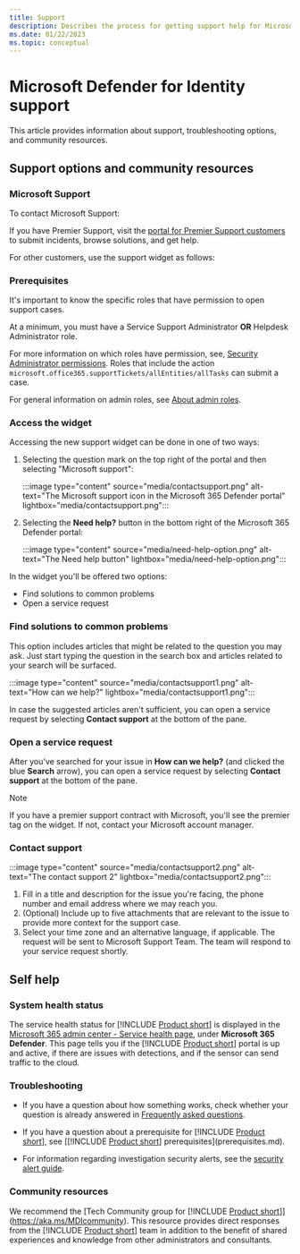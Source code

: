 ```yaml
---
title: Support
description: Describes the process for getting support help for Microsoft Defender for Identity.
ms.date: 01/22/2023
ms.topic: conceptual
---
```


# Microsoft Defender for Identity support

This article provides information about support, troubleshooting options, and community resources.

## Support options and community resources

### Microsoft Support

To contact Microsoft Support:

If you have Premier Support, visit the [portal for Premier Support customers](https://premier.microsoft.com/) to submit incidents, browse solutions, and get help.

For other customers, use the support widget as follows:

### Prerequisites

It's important to know the specific roles that have permission to open support cases.

At a minimum, you must have a Service Support Administrator **OR** Helpdesk Administrator role.

For more information on which roles have permission, see, [Security Administrator permissions](/azure/active-directory/roles/permissions-reference#security-administrator). Roles that include the action `microsoft.office365.supportTickets/allEntities/allTasks` can submit a case.

For general information on admin roles, see [About admin roles](/microsoft-365/admin/add-users/about-admin-roles?view=o365-worldwide&preserve-view=true).

### Access the widget

Accessing the new support widget can be done in one of two ways:

1. Selecting the question mark on the top right of the portal and then selecting "Microsoft support":

   :::image type="content" source="media/contactsupport.png" alt-text="The Microsoft support icon in the Microsoft 365 Defender portal" lightbox="media/contactsupport.png":::

2. Selecting the **Need help?** button in the bottom right of the Microsoft 365 Defender portal:

   :::image type="content" source="media/need-help-option.png" alt-text="The Need help button" lightbox="media/need-help-option.png":::

In the widget you'll be offered two options:

- Find solutions to common problems
- Open a service request

### Find solutions to common problems

This option includes articles that might be related to the question you may ask. Just start typing the question in the search box and articles related to your search will be surfaced.

:::image type="content" source="media/contactsupport1.png" alt-text="How can we help?" lightbox="media/contactsupport1.png":::

In case the suggested articles aren't sufficient, you can open a service request by selecting **Contact support** at the bottom of the pane.

### Open a service request

After you've searched for your issue in **How can we help?** (and clicked the blue **Search** arrow), you can open a service request by selecting **Contact support** at the bottom of the pane.

> [!NOTE]
> If you have a premier support contract with Microsoft, you'll see the premier tag on the widget. If not, contact your Microsoft account manager.

### Contact support

:::image type="content" source="media/contactsupport2.png" alt-text="The contact support 2" lightbox="media/contactsupport2.png"::: </br>

1. Fill in a title and description for the issue you're facing, the phone number and email address where we may reach you.
2. (Optional) Include up to five attachments that are relevant to the issue to provide more context for the support case.
3. Select your time zone and an alternative language, if applicable. The request will be sent to Microsoft Support Team. The team will respond to your service request shortly.

## Self help

### System health status

The service health status for [!INCLUDE [Product short](includes/product-short.md)] is displayed in the [Microsoft 365 admin center - Service health page](https://aka.ms/mdi/health), under **Microsoft 365 Defender**. This page tells you if the [!INCLUDE [Product short](includes/product-short.md)] portal is up and active, if there are issues with detections, and if the sensor can send traffic to the cloud.

### Troubleshooting

- If you have a question about how something works, check whether your question is already answered in [Frequently asked questions](technical-faq.yml).

- If you have a question about a prerequisite for [!INCLUDE [Product short](includes/product-short.md)], see [[!INCLUDE [Product short](includes/product-short.md)] prerequisites](prerequisites.md).

- For information regarding investigation security alerts, see the [security alert guide](/defender-for-identity/alerts-overview).

### Community resources

We recommend the [Tech Community group for [!INCLUDE [Product short](includes/product-short.md)]](<https://aka.ms/MDIcommunity>). This resource provides direct responses from the [!INCLUDE [Product short](includes/product-short.md)] team in addition to the benefit of shared experiences and knowledge from other administrators and consultants.
